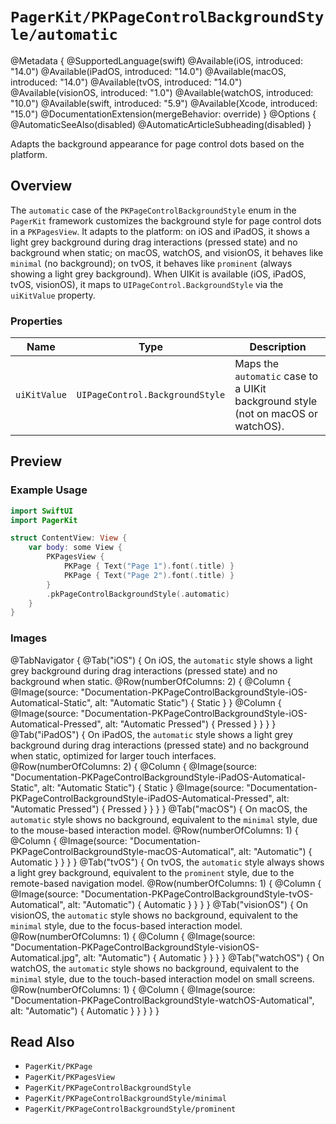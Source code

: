 # ``PagerKit/PKPageControlBackgroundStyle/automatic``

@Metadata {
    @SupportedLanguage(swift)
    @Available(iOS, introduced: "14.0")
    @Available(iPadOS, introduced: "14.0")
    @Available(macOS, introduced: "14.0")
    @Available(tvOS, introduced: "14.0")
    @Available(visionOS, introduced: "1.0")
    @Available(watchOS, introduced: "10.0")
    @Available(swift, introduced: "5.9")
    @Available(Xcode, introduced: "15.0")
    @DocumentationExtension(mergeBehavior: override)
}
@Options {
    @AutomaticSeeAlso(disabled)
    @AutomaticArticleSubheading(disabled)
}

Adapts the background appearance for page control dots based on the platform.

## Overview

The `automatic` case of the `PKPageControlBackgroundStyle` enum in the `PagerKit` framework customizes the background style for page control dots in a `PKPagesView`. It adapts to the platform: on iOS and iPadOS, it shows a light grey background during drag interactions (pressed state) and no background when static; on macOS, watchOS, and visionOS, it behaves like `minimal` (no background); on tvOS, it behaves like `prominent` (always showing a light grey background). When UIKit is available (iOS, iPadOS, tvOS, visionOS), it maps to `UIPageControl.BackgroundStyle` via the `uiKitValue` property.

### Properties
| Name | Type | Description |
|------|------|-------------|
| `uiKitValue` | `UIPageControl.BackgroundStyle` | Maps the `automatic` case to a UIKit background style (not on macOS or watchOS). |

## Preview

### Example Usage
```swift
import SwiftUI
import PagerKit

struct ContentView: View {
    var body: some View {
        PKPagesView {
            PKPage { Text("Page 1").font(.title) }
            PKPage { Text("Page 2").font(.title) }
        }
        .pkPageControlBackgroundStyle(.automatic)
    }
}
```

### Images

@TabNavigator {
    @Tab("iOS") {
        On iOS, the `automatic` style shows a light grey background during drag interactions (pressed state) and no background when static.
        @Row(numberOfColumns: 2) {
            @Column {
                @Image(source: "Documentation-PKPageControlBackgroundStyle-iOS-Automatical-Static", alt: "Automatic Static") {
                    Static
                }
            }
            @Column {
                @Image(source: "Documentation-PKPageControlBackgroundStyle-iOS-Automatical-Pressed", alt: "Automatic Pressed") {
                    Pressed
                }
            }
        }
    }
    @Tab("iPadOS") {
        On iPadOS, the `automatic` style shows a light grey background during drag interactions (pressed state) and no background when static, optimized for larger touch interfaces.
        @Row(numberOfColumns: 2) {
            @Column {
                @Image(source: "Documentation-PKPageControlBackgroundStyle-iPadOS-Automatical-Static", alt: "Automatic Static") {
                    Static
                }
                @Image(source: "Documentation-PKPageControlBackgroundStyle-iPadOS-Automatical-Pressed", alt: "Automatic Pressed") {
                    Pressed
                }
            }
        }
    }
    @Tab("macOS") {
        On macOS, the `automatic` style shows no background, equivalent to the `minimal` style, due to the mouse-based interaction model.
        @Row(numberOfColumns: 1) {
            @Column {
                @Image(source: "Documentation-PKPageControlBackgroundStyle-macOS-Automatical", alt: "Automatic") {
                    Automatic
                }
            }
        }
    }
    @Tab("tvOS") {
        On tvOS, the `automatic` style always shows a light grey background, equivalent to the `prominent` style, due to the remote-based navigation model.
        @Row(numberOfColumns: 1) {
            @Column {
                @Image(source: "Documentation-PKPageControlBackgroundStyle-tvOS-Automatical", alt: "Automatic") {
                    Automatic
                }
            }
        }
    }
    @Tab("visionOS") {
        On visionOS, the `automatic` style shows no background, equivalent to the `minimal` style, due to the focus-based interaction model.
        @Row(numberOfColumns: 1) {
            @Column {
                @Image(source: "Documentation-PKPageControlBackgroundStyle-visionOS-Automatical.jpg", alt: "Automatic") {
                    Automatic
                }
            }
        }
    }
    @Tab("watchOS") {
        On watchOS, the `automatic` style shows no background, equivalent to the `minimal` style, due to the touch-based interaction model on small screens.
        @Row(numberOfColumns: 1) {
            @Column {
                @Image(source: "Documentation-PKPageControlBackgroundStyle-watchOS-Automatical", alt: "Automatic") {
                    Automatic
                }
            }
        }
    }
}

## Read Also
- ``PagerKit/PKPage``
- ``PagerKit/PKPagesView``
- ``PagerKit/PKPageControlBackgroundStyle``
- ``PagerKit/PKPageControlBackgroundStyle/minimal``
- ``PagerKit/PKPageControlBackgroundStyle/prominent``
